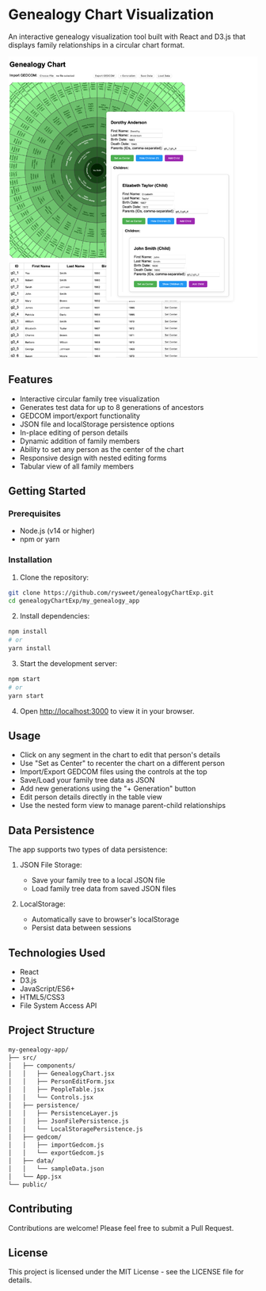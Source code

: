 # Genealogy Chart Visualization

An interactive genealogy visualization tool built with React and D3.js that displays family relationships in a circular chart format.

![Genealogy Chart Screenshot](chart-screenshot.png)

## Features

- Interactive circular family tree visualization
- Generates test data for up to 8 generations of ancestors
- GEDCOM import/export functionality
- JSON file and localStorage persistence options
- In-place editing of person details
- Dynamic addition of family members
- Ability to set any person as the center of the chart
- Responsive design with nested editing forms
- Tabular view of all family members

## Getting Started

### Prerequisites

- Node.js (v14 or higher)
- npm or yarn

### Installation

1. Clone the repository:

```bash
git clone https://github.com/rysweet/genealogyChartExp.git
cd genealogyChartExp/my_genealogy_app
```

2. Install dependencies:

```bash
npm install
# or
yarn install
```

3. Start the development server:

```bash
npm start
# or
yarn start
```

4. Open [http://localhost:3000](http://localhost:3000) to view it in your browser.

## Usage

- Click on any segment in the chart to edit that person's details
- Use "Set as Center" to recenter the chart on a different person
- Import/Export GEDCOM files using the controls at the top
- Save/Load your family tree data as JSON
- Add new generations using the "+ Generation" button
- Edit person details directly in the table view
- Use the nested form view to manage parent-child relationships

## Data Persistence

The app supports two types of data persistence:

1. JSON File Storage:
   - Save your family tree to a local JSON file
   - Load family tree data from saved JSON files

2. LocalStorage:
   - Automatically save to browser's localStorage
   - Persist data between sessions

## Technologies Used

- React
- D3.js
- JavaScript/ES6+
- HTML5/CSS3
- File System Access API

## Project Structure

```
my-genealogy-app/
├── src/
│   ├── components/
│   │   ├── GenealogyChart.jsx
│   │   ├── PersonEditForm.jsx
│   │   ├── PeopleTable.jsx
│   │   └── Controls.jsx
│   ├── persistence/
│   │   ├── PersistenceLayer.js
│   │   ├── JsonFilePersistence.js
│   │   └── LocalStoragePersistence.js
│   ├── gedcom/
│   │   ├── importGedcom.js
│   │   └── exportGedcom.js
│   ├── data/
│   │   └── sampleData.json
│   └── App.jsx
└── public/
```

## Contributing

Contributions are welcome! Please feel free to submit a Pull Request.

## License

This project is licensed under the MIT License - see the LICENSE file for details.
